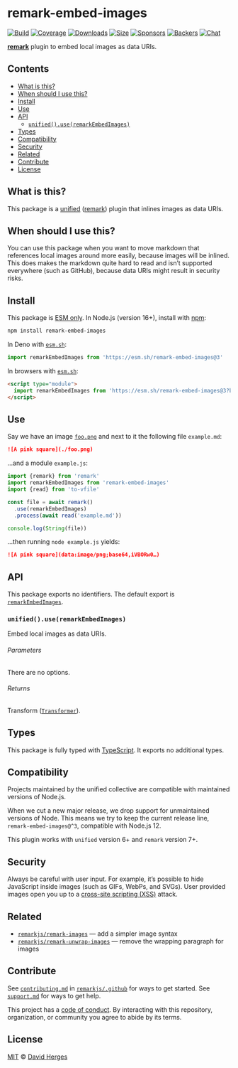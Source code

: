 # remark-embed-images

[![Build][build-badge]][build]
[![Coverage][coverage-badge]][coverage]
[![Downloads][downloads-badge]][downloads]
[![Size][size-badge]][size]
[![Sponsors][sponsors-badge]][collective]
[![Backers][backers-badge]][collective]
[![Chat][chat-badge]][chat]

**[remark][]** plugin to embed local images as data URIs.

## Contents

*   [What is this?](#what-is-this)
*   [When should I use this?](#when-should-i-use-this)
*   [Install](#install)
*   [Use](#use)
*   [API](#api)
    *   [`unified().use(remarkEmbedImages)`](#unifieduseremarkembedimages)
*   [Types](#types)
*   [Compatibility](#compatibility)
*   [Security](#security)
*   [Related](#related)
*   [Contribute](#contribute)
*   [License](#license)

## What is this?

This package is a [unified][] ([remark][]) plugin that inlines images as data
URIs.

## When should I use this?

You can use this package when you want to move markdown that references local
images around more easily, because images will be inlined.
This does makes the markdown quite hard to read and isn’t supported everywhere
(such as GitHub), because data URIs might result in security risks.

## Install

This package is [ESM only][esm].
In Node.js (version 16+), install with [npm][]:

```sh
npm install remark-embed-images
```

In Deno with [`esm.sh`][esmsh]:

```js
import remarkEmbedImages from 'https://esm.sh/remark-embed-images@3'
```

In browsers with [`esm.sh`][esmsh]:

```html
<script type="module">
  import remarkEmbedImages from 'https://esm.sh/remark-embed-images@3?bundle'
</script>
```

## Use

Say we have an image [`foo.png`][file-foo-png] and next to it the following
file `example.md`:

```markdown
![A pink square](./foo.png)
```

…and a module `example.js`:

```js
import {remark} from 'remark'
import remarkEmbedImages from 'remark-embed-images'
import {read} from 'to-vfile'

const file = await remark()
  .use(remarkEmbedImages)
  .process(await read('example.md'))

console.log(String(file))
```

…then running `node example.js` yields:

```markdown
![A pink square](data:image/png;base64,iVBORw0…)
```

## API

This package exports no identifiers.
The default export is [`remarkEmbedImages`][api-remark-embed-images].

### `unified().use(remarkEmbedImages)`

Embed local images as data URIs.

###### Parameters

There are no options.

###### Returns

Transform ([`Transformer`][unified-transformer]).

## Types

This package is fully typed with [TypeScript][].
It exports no additional types.

## Compatibility

Projects maintained by the unified collective are compatible with maintained
versions of Node.js.

When we cut a new major release, we drop support for unmaintained versions of
Node.
This means we try to keep the current release line, `remark-embed-images@^3`,
compatible with Node.js 12.

This plugin works with `unified` version 6+ and `remark` version 7+.

## Security

Always be careful with user input.
For example, it’s possible to hide JavaScript inside images (such as GIFs,
WebPs, and SVGs).
User provided images open you up to a [cross-site scripting (XSS)][wiki-xss]
attack.

## Related

*   [`remarkjs/remark-images`](https://github.com/remarkjs/remark-images)
    — add a simpler image syntax
*   [`remarkjs/remark-unwrap-images`](https://github.com/remarkjs/remark-unwrap-images)
    — remove the wrapping paragraph for images

## Contribute

See [`contributing.md`][contributing] in [`remarkjs/.github`][health] for ways
to get started.
See [`support.md`][support] for ways to get help.

This project has a [code of conduct][coc].
By interacting with this repository, organization, or community you agree to
abide by its terms.

## License

[MIT][license] © [David Herges][author]

<!-- Definitions -->

[build-badge]: https://github.com/remarkjs/remark-embed-images/workflows/main/badge.svg

[build]: https://github.com/remarkjs/remark-embed-images/actions

[coverage-badge]: https://img.shields.io/codecov/c/github/remarkjs/remark-embed-images.svg

[coverage]: https://codecov.io/github/remarkjs/remark-embed-images

[downloads-badge]: https://img.shields.io/npm/dm/remark-embed-images.svg

[downloads]: https://www.npmjs.com/package/remark-embed-images

[size-badge]: https://img.shields.io/bundlejs/size/remark-embed-images

[size]: https://bundlejs.com/?q=remark-embed-images

[sponsors-badge]: https://opencollective.com/unified/sponsors/badge.svg

[backers-badge]: https://opencollective.com/unified/backers/badge.svg

[collective]: https://opencollective.com/unified

[chat-badge]: https://img.shields.io/badge/chat-discussions-success.svg

[chat]: https://github.com/remarkjs/remark/discussions

[npm]: https://docs.npmjs.com/cli/install

[esm]: https://gist.github.com/sindresorhus/a39789f98801d908bbc7ff3ecc99d99c

[esmsh]: https://esm.sh

[health]: https://github.com/remarkjs/.github

[contributing]: https://github.com/remarkjs/.github/blob/main/contributing.md

[support]: https://github.com/remarkjs/.github/blob/main/support.md

[coc]: https://github.com/remarkjs/.github/blob/main/code-of-conduct.md

[license]: license

[author]: https://spektrakel.de

[remark]: https://github.com/remarkjs/remark

[typescript]: https://www.typescriptlang.org

[unified]: https://github.com/unifiedjs/unified

[unified-transformer]: https://github.com/unifiedjs/unified#transformer

[wiki-xss]: https://en.wikipedia.org/wiki/Cross-site_scripting

[file-foo-png]: test/fixtures/foo/foo.png

[api-remark-embed-images]: #unifieduseremarkembedimages
